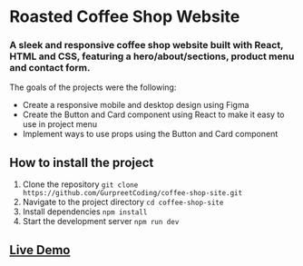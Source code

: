 # Roasted Coffee Shop Website 

### A sleek and responsive coffee shop website built with React, HTML and CSS, featuring a hero/about/sections, product menu and contact form.

The goals of the projects were the following:

* Create a responsive mobile and desktop design using Figma
* Create the Button and Card component using React to make it easy to use in project menu
* Implement ways to use props using the Button and Card component

## How to install the project

1. Clone the repository
`git clone https://github.com/GurpreetCoding/coffee-shop-site.git`
2. Navigate to the project directory
`cd coffee-shop-site`
3. Install dependencies
`npm install`
4. Start the development server
`npm run dev`

## [Live Demo](https://coffee-shop-site-adt9.onrender.com/)
